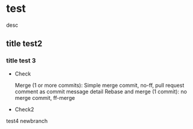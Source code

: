 # test
desc

## title test2
### title test 3
- Check

   Merge (1 or more commits): Simple merge commit, no-ff, pull request comment as commit message detail
   Rebase and merge (1 commit): no merge commit, ff-merge

+ Check2

test4 newbranch
